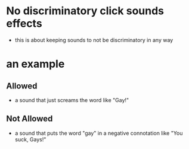 # No discriminatory click sounds effects
* this is about keeping sounds to not be discriminatory in any way
# an example

## Allowed
* a sound that just screams the word like "Gay!"
## Not Allowed
* a sound that puts the word "gay" in a negative connotation like "You suck, Gays!"